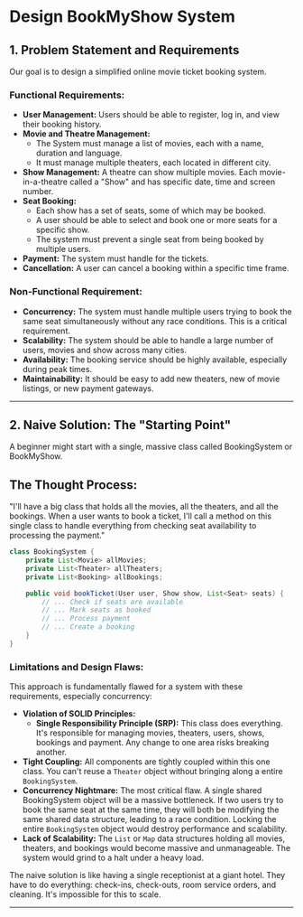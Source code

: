 # Design BookMyShow System

## 1. Problem Statement and Requirements

Our goal is to design a simplified online movie ticket booking system.

### Functional Requirements:

- **User Management:** Users should be able to register, log in, and view their booking history.
- **Movie and Theatre Management:**
    - The System must manage a list of movies, each with a name, duration and language.
    - It must manage multiple theaters, each located in different city.
- **Show Management:** A theatre can show multiple movies. Each movie-in-a-theatre called a "Show" and has specific
  date, time and screen number.
- **Seat Booking:**
    - Each show has a set of seats, some of which may be booked.
    - A user should be able to select and book one or more seats for a specific show.
    - The system must prevent a single seat from being booked by multiple users.
- **Payment:** The system must handle for the tickets.
- **Cancellation:** A user can cancel a booking within a specific time frame.

### Non-Functional Requirement:

- **Concurrency:** The system must handle multiple users trying to book the same seat simultaneously without any race
  conditions. This is a critical requirement.
- **Scalability:** The system should be able to handle a large number of users, movies and show across many cities.
- **Availability:** The booking service should be highly available, especially during peak times.
- **Maintainability:** It should be easy to add new theaters, new of movie listings, or new payment gateways.

---

## 2. Naive Solution: The "Starting Point"

A beginner might start with a single, massive class called BookingSystem or BookMyShow.

## The Thought Process:

"I'll have a big class that holds all the movies, all the theaters, and all the bookings. When a user wants to book a
ticket, I'll call a method on this single class to handle everything from checking seat availability to processing the
payment."

```java
class BookingSystem {
    private List<Movie> allMovies;
    private List<Theater> allTheaters;
    private List<Booking> allBookings;

    public void bookTicket(User user, Show show, List<Seat> seats) {
        // ... Check if seats are available
        // ... Mark seats as booked
        // ... Process payment
        // ... Create a booking
    }
}
```

### Limitations and Design Flaws:

This approach is fundamentally flawed for a system with these requirements, especially concurrency:

- **Violation of SOLID Principles:**
    - **Single Responsibility Principle (SRP):**  This class does everything. It's responsible for managing movies,
      theaters, users, shows, bookings and payment. Any change to one area risks breaking another.
- **Tight Coupling:** All components are tightly coupled within this one class. You can't reuse a `Theater` object
  without
  bringing along a entire `BookingSystem`.
- **Concurrency Nightmare:** The most critical flaw. A single shared BookingSystem object will be a massive bottleneck.
  If two users try to book the same seat at the same time, they will both be modifying the same shared data structure,
  leading to a race condition. Locking the entire `BookingSystem` object would destroy performance and scalability.
- **Lack of Scalability:** The `List` or `Map` data structures holding all movies, theaters, and bookings would become
  massive and unmanageable. The system would grind to a halt under a heavy load.

The naive solution is like having a single receptionist at a giant hotel. They have to do everything: check-ins,
check-outs, room service orders, and cleaning. It's impossible for this to scale.

---